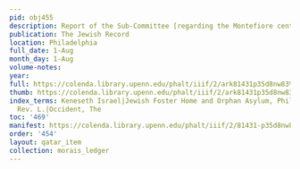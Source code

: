 ```yaml
---
pid: obj455
description: Report of the Sub-Committee [regarding the Montefiore centennial birthday].
publication: The Jewish Record
location: Philadelphia
full_date: 1-Aug
month_day: 1-Aug
volume-notes:
year:
full: https://colenda.library.upenn.edu/phalt/iiif/2/ark81431p35d8nw83%2FSHA256E-s7220656--59b858525e235bfd0f5489b8d4c10aa64e6e0cbb83e20ebf0123f79312969b57.jpeg/full/3500,/0/default.jpg
thumb: https://colenda.library.upenn.edu/phalt/iiif/2/ark81431p35d8nw83%2FSHA256E-s7220656--59b858525e235bfd0f5489b8d4c10aa64e6e0cbb83e20ebf0123f79312969b57.jpeg/full/!200,200/0/default.jpg
index_terms: Keneseth Israel|Jewish Foster Home and Orphan Asylum, Philadelphia|Naumburg,
  Rev. L.|Occident, The
toc: '469'
manifest: https://colenda.library.upenn.edu/phalt/iiif/2/81431-p35d8nw83/manifest
order: '454'
layout: qatar_item
collection: morais_ledger
---
```

